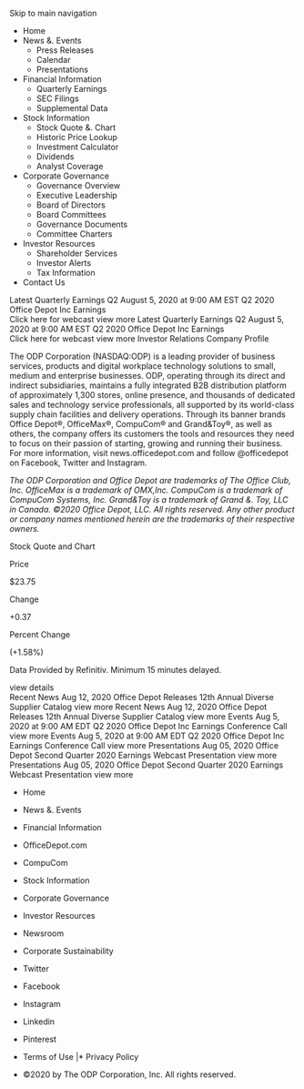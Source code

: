 Skip to main navigation

*   Home
*   News &. Events
    *   Press Releases
    *   Calendar
    *   Presentations
*   Financial Information
    *   Quarterly Earnings
    *   SEC Filings
    *   Supplemental Data
*   Stock Information
    *   Stock Quote &. Chart
    *   Historic Price Lookup
    *   Investment Calculator
    *   Dividends
    *   Analyst Coverage
*   Corporate Governance
    *   Governance Overview
    *   Executive Leadership
    *   Board of Directors
    *   Board Committees
    *   Governance Documents
    *   Committee Charters
*   Investor Resources
    *   Shareholder Services
    *   Investor Alerts
    *   Tax Information
*   Contact Us

Latest Quarterly Earnings Q2 August 5, 2020 at 9:00 AM EST Q2 2020 Office Depot Inc Earnings  
Click here for webcast view more Latest Quarterly Earnings Q2 August 5, 2020 at 9:00 AM EST Q2 2020 Office Depot Inc Earnings  
Click here for webcast view more Investor Relations Company Profile

The ODP Corporation (NASDAQ:ODP) is a leading provider of business services, products and digital workplace technology solutions to small, medium and enterprise businesses. ODP, operating through its direct and indirect subsidiaries, maintains a fully integrated B2B distribution platform of approximately 1,300 stores, online presence, and thousands of dedicated sales and technology service professionals, all supported by its world-class supply chain facilities and delivery operations. Through its banner brands Office Depot®, OfficeMax®, CompuCom® and Grand&Toy®, as well as others, the company offers its customers the tools and resources they need to focus on their passion of starting, growing and running their business. For more information, visit news.officedepot.com and follow @officedepot on Facebook, Twitter and Instagram.

_The ODP Corporation and Office Depot are trademarks of The Office Club, Inc. OfficeMax is a trademark of OMX,Inc. CompuCom is a trademark of CompuCom Systems, Inc. Grand&Toy is a trademark of Grand &. Toy, LLC in Canada. ©2020 Office Depot, LLC. All rights reserved. Any other product or company names mentioned herein are the trademarks of their respective owners._

Stock Quote and Chart

Price

$23.75

Change

+0.37

Percent Change

(+1.58%)

Data Provided by Refinitiv. Minimum 15 minutes delayed.

view details  
Recent News Aug 12, 2020 Office Depot Releases 12th Annual Diverse Supplier Catalog view more Recent News Aug 12, 2020 Office Depot Releases 12th Annual Diverse Supplier Catalog view more Events Aug 5, 2020 at 9:00 AM EDT Q2 2020 Office Depot Inc Earnings Conference Call view more Events Aug 5, 2020 at 9:00 AM EDT Q2 2020 Office Depot Inc Earnings Conference Call view more Presentations Aug 05, 2020 Office Depot Second Quarter 2020 Earnings Webcast Presentation view more Presentations Aug 05, 2020 Office Depot Second Quarter 2020 Earnings Webcast Presentation view more

*   Home
*   News &. Events
*   Financial Information
*   OfficeDepot.com
*   CompuCom

*   Stock Information
*   Corporate Governance
*   Investor Resources
*   Newsroom
*   Corporate Sustainability

*   Twitter
*   Facebook
*   Instagram
*   Linkedin
*   Pinterest

*   Terms of Use
|*   Privacy Policy

*   ©2020 by The ODP Corporation, Inc. All rights reserved.